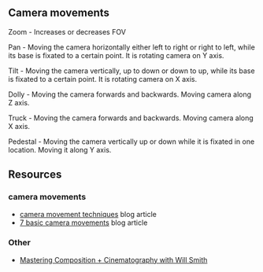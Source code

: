 
## Camera movements

Zoom - Increases or decreases FOV

Pan - Moving the camera horizontally either left to right or right to left, while its base is fixated to a certain point. It is rotating camera on Y axis.

Tilt - Moving the camera vertically, up to down or down to up, while its base is fixated to a certain point. It is rotating camera on X axis.

Dolly - Moving the camera forwards and backwards. Moving camera along Z axis.

Truck - Moving the camera forwards and backwards. Moving camera along X axis.

Pedestal - Moving the camera vertically up or down while it is fixated in one location. Moving it along Y axis.

## Resources

### camera movements
- [camera movement techniques](https://www.videomaker.com/article/c10/14221-camera-movement-techniques-tilt-pan-zoom-pedestal-dolly-and-truck) blog article
- [7 basic camera movements](http://content.videoblocks.com/video-basics/7-basic-camera-movements/) blog article

### Other
- [Mastering Composition + Cinematography with Will Smith](https://www.youtube.com/watch?v=cIvGRytmRaw)
